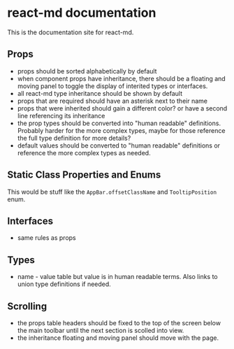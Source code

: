 # react-md documentation

This is the documentation site for react-md.

## Props

- props should be sorted alphabetically by default
- when component props have inheritance, there should be a floating and moving
  panel to toggle the display of interited types or interfaces.
- all react-md type inheritance should be shown by default
- props that are required should have an asterisk next to their name
- props that were inherited should gain a different color? or have a second line
  referencing its inheritance
- the prop types should be converted into "human readable" definitions. Probably
  harder for the more complex types, maybe for those reference the full type
  definition for more details?
- default values should be converted to "human readable" definitions or
  reference the more complex types as needed.

## Static Class Properties and Enums

This would be stuff like the `AppBar.offsetClassName` and `TooltipPosition`
enum.

## Interfaces

- same rules as props

## Types

- name - value table but value is in human readable terms. Also links to union
  type definitions if needed.

## Scrolling

- the props table headers should be fixed to the top of the screen below the
  main toolbar until the next section is scolled into view.
- the inheritance floating and moving panel should move with the page.
